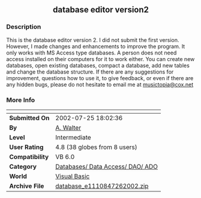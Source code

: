 ﻿<div align="center">

## database editor version2


</div>

### Description

This is the database editor version 2. I did not submit the first version. However, I made changes and enhancements to improve the program. It only works with MS Access type databases. A person does not need access installed on their computers for it to work either. You can create new databases, open existing databases, compact a database, add new tables and change the database structure. If there are any suggestions for improvement, questions how to use it, to give feedback, or even if there are any hidden bugs, please do not hesitate to email me at musictopia@cox.net
 
### More Info
 


<span>             |<span>
---                |---
**Submitted On**   |2002-07-25 18:02:36
**By**             |[A\. Walter](https://github.com/Planet-Source-Code/PSCIndex/blob/master/ByAuthor/a-walter.md)
**Level**          |Intermediate
**User Rating**    |4.8 (38 globes from 8 users)
**Compatibility**  |VB 6\.0
**Category**       |[Databases/ Data Access/ DAO/ ADO](https://github.com/Planet-Source-Code/PSCIndex/blob/master/ByCategory/databases-data-access-dao-ado__1-6.md)
**World**          |[Visual Basic](https://github.com/Planet-Source-Code/PSCIndex/blob/master/ByWorld/visual-basic.md)
**Archive File**   |[database\_e1110847262002\.zip](https://github.com/Planet-Source-Code/a-walter-database-editor-version2__1-37280/archive/master.zip)








